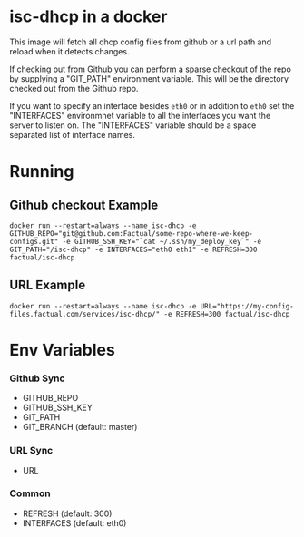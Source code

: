 # isc-dhcp in a docker

This image will fetch all dhcp config files from github or a url path and reload when it detects changes.

If checking out from Github you can perform a sparse checkout of the repo by supplying a "GIT_PATH" environment variable. This will be the directory checked out from the Github repo.

If you want to specify an interface besides `eth0` or in addition to `eth0` set the "INTERFACES" environmnet variable to all the interfaces you want the server to listen on. The "INTERFACES" variable should be a space separated list of interface names.

# Running
## Github checkout Example
```
docker run --restart=always --name isc-dhcp -e GITHUB_REPO="git@github.com:Factual/some-repo-where-we-keep-configs.git" -e GITHUB_SSH_KEY="`cat ~/.ssh/my_deploy_key`" -e GIT_PATH="/isc-dhcp" -e INTERFACES="eth0 eth1" -e REFRESH=300 factual/isc-dhcp
```

## URL Example
```
docker run --restart=always --name isc-dhcp -e URL="https://my-config-files.factual.com/services/isc-dhcp/" -e REFRESH=300 factual/isc-dhcp
```

# Env Variables

### Github Sync
  - GITHUB_REPO
  - GITHUB_SSH_KEY
  - GIT_PATH
  - GIT_BRANCH (default: master)

### URL Sync
  - URL

### Common
  - REFRESH (default: 300)
  - INTERFACES (default: eth0)
